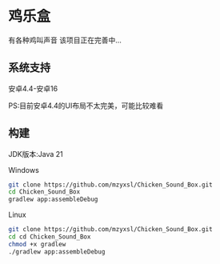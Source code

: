 # 鸡乐盒

有各种鸡叫声音
该项目正在完善中...

## 系统支持

安卓4.4-安卓16

PS:目前安卓4.4的UI布局不太完美，可能比较难看

## 构建

JDK版本:Java 21

Windows

```bash
git clone https://github.com/mzyxsl/Chicken_Sound_Box.git
cd Chicken_Sound_Box
gradlew app:assembleDebug
```
Linux

```bash
git clone https://github.com/mzyxsl/Chicken_Sound_Box.git
cd cd Chicken_Sound_Box
chmod +x gradlew
./gradlew app:assembleDebug
```